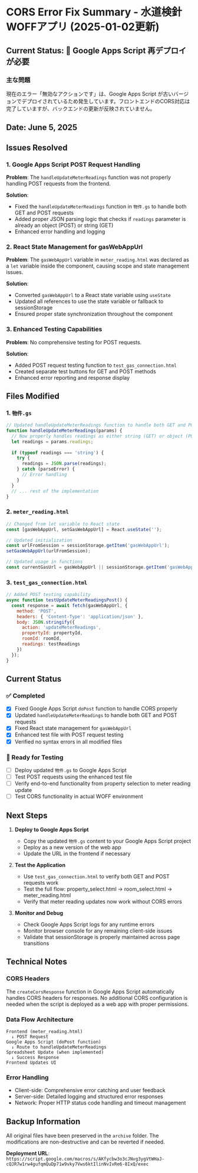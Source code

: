 # CORS Error Fix Summary - 水道検針WOFFアプリ (2025-01-02更新)

## Current Status: 🔴 **Google Apps Script 再デプロイが必要**

### 主な問題
現在のエラー「無効なアクションです」は、Google Apps Script が古いバージョンでデプロイされているため発生しています。フロントエンドのCORS対応は完了していますが、バックエンドの更新が反映されていません。

## Date: June 5, 2025

## Issues Resolved

### 1. Google Apps Script POST Request Handling
**Problem**: The `handleUpdateMeterReadings` function was not properly handling POST requests from the frontend.

**Solution**: 
- Fixed the `handleUpdateMeterReadings` function in `物件.gs` to handle both GET and POST requests
- Added proper JSON parsing logic that checks if `readings` parameter is already an object (POST) or string (GET)
- Enhanced error handling and logging

### 2. React State Management for gasWebAppUrl
**Problem**: The `gasWebAppUrl` variable in `meter_reading.html` was declared as a `let` variable inside the component, causing scope and state management issues.

**Solution**:
- Converted `gasWebAppUrl` to a React state variable using `useState`
- Updated all references to use the state variable or fallback to sessionStorage
- Ensured proper state synchronization throughout the component

### 3. Enhanced Testing Capabilities
**Problem**: No comprehensive testing for POST requests.

**Solution**:
- Added POST request testing function to `test_gas_connection.html`
- Created separate test buttons for GET and POST methods
- Enhanced error reporting and response display

## Files Modified

### 1. `物件.gs`
```javascript
// Updated handleUpdateMeterReadings function to handle both GET and POST
function handleUpdateMeterReadings(params) {
  // Now properly handles readings as either string (GET) or object (POST)
  let readings = params.readings;
  
  if (typeof readings === 'string') {
    try {
      readings = JSON.parse(readings);
    } catch (parseError) {
      // Error handling
    }
  }
  // ... rest of the implementation
}
```

### 2. `meter_reading.html`
```javascript
// Changed from let variable to React state
const [gasWebAppUrl, setGasWebAppUrl] = React.useState('');

// Updated initialization
const urlFromSession = sessionStorage.getItem('gasWebAppUrl');
setGasWebAppUrl(urlFromSession);

// Updated usage in functions
const currentGasUrl = gasWebAppUrl || sessionStorage.getItem('gasWebAppUrl');
```

### 3. `test_gas_connection.html`
```javascript
// Added POST testing capability
async function testUpdateMeterReadingsPost() {
  const response = await fetch(gasWebAppUrl, {
    method: 'POST',
    headers: { 'Content-Type': 'application/json' },
    body: JSON.stringify({
      action: 'updateMeterReadings',
      propertyId: propertyId,
      roomId: roomId,
      readings: testReadings
    })
  });
}
```

## Current Status

### ✅ Completed
- [x] Fixed Google Apps Script `doPost` function to handle CORS properly
- [x] Updated `handleUpdateMeterReadings` to handle both GET and POST requests
- [x] Fixed React state management for `gasWebAppUrl`
- [x] Enhanced test file with POST request testing
- [x] Verified no syntax errors in all modified files

### 🔄 Ready for Testing
- [ ] Deploy updated `物件.gs` to Google Apps Script
- [ ] Test POST requests using the enhanced test file
- [ ] Verify end-to-end functionality from property selection to meter reading update
- [ ] Test CORS functionality in actual WOFF environment

## Next Steps

1. **Deploy to Google Apps Script**
   - Copy the updated `物件.gs` content to your Google Apps Script project
   - Deploy as a new version of the web app
   - Update the URL in the frontend if necessary

2. **Test the Application**
   - Use `test_gas_connection.html` to verify both GET and POST requests work
   - Test the full flow: property_select.html → room_select.html → meter_reading.html
   - Verify that meter reading updates now work without CORS errors

3. **Monitor and Debug**
   - Check Google Apps Script logs for any runtime errors
   - Monitor browser console for any remaining client-side issues
   - Validate that sessionStorage is properly maintained across page transitions

## Technical Notes

### CORS Headers
The `createCorsResponse` function in Google Apps Script automatically handles CORS headers for responses. No additional CORS configuration is needed when the script is deployed as a web app with proper permissions.

### Data Flow Architecture
```
Frontend (meter_reading.html) 
  ↓ POST Request
Google Apps Script (doPost function)
  ↓ Route to handleUpdateMeterReadings
Spreadsheet Update (when implemented)
  ↓ Success Response
Frontend Updates UI
```

### Error Handling
- Client-side: Comprehensive error catching and user feedback
- Server-side: Detailed logging and structured error responses
- Network: Proper HTTP status code handling and timeout management

## Backup Information

All original files have been preserved in the `archive` folder. The modifications are non-destructive and can be reverted if needed.

**Deployment URL**: `https://script.google.com/macros/s/AKfycbw3o3cJNvg3ygVtWHaJ-cQJR7w1rw4gufqmQuDp71w9vky7Vws6ktIlinNvIvRe6-8IxQ/exec`
